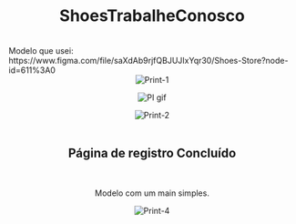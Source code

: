 <h1 align="center">ShoesTrabalheConosco</h1> <br>
Modelo que usei: https://www.figma.com/file/saXdAb9rjfQBJUJIxYqr30/Shoes-Store?node-id=611%3A0

<div align="center"> 

  <img   alt="Print-1" src="https://user-images.githubusercontent.com/95445253/163895497-4eb7e9f8-948a-46f3-af8f-cd4c5f754bb3.png">

  ![PI gif](https://user-images.githubusercontent.com/95445253/163895533-402d7863-c921-4449-bc92-0f78b29512ee.gif)
    
  <img alt="Print-2" src="https://user-images.githubusercontent.com/95445253/163895593-d14634df-02a1-422e-ad27-c8bbcd2e6ed5.png">

</div><br>

<h2 align="center">Página de registro Concluído</h2> <br>
<p align="center">Modelo com um main simples.</p>

<div align="center">
  
<img alt="Print-4" src="https://user-images.githubusercontent.com/95445253/163895623-84a5d6db-7abe-4140-86c8-06de14ee821f.png">

</div>
